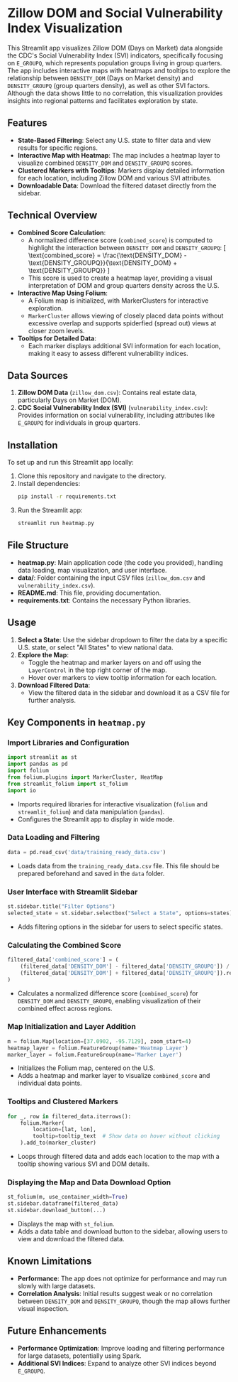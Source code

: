 # Zillow DOM and Social Vulnerability Index Visualization

This Streamlit app visualizes Zillow DOM (Days on Market) data alongside the CDC's Social Vulnerability Index (SVI) indicators, specifically focusing on `E_GROUPQ`, which represents population groups living in group quarters. The app includes interactive maps with heatmaps and tooltips to explore the relationship between `DENSITY_DOM` (Days on Market density) and `DENSITY_GROUPQ` (group quarters density), as well as other SVI factors. Although the data shows little to no correlation, this visualization provides insights into regional patterns and facilitates exploration by state.

## Features

- **State-Based Filtering**: Select any U.S. state to filter data and view results for specific regions.
- **Interactive Map with Heatmap**: The map includes a heatmap layer to visualize combined `DENSITY_DOM` and `DENSITY_GROUPQ` scores.
- **Clustered Markers with Tooltips**: Markers display detailed information for each location, including Zillow DOM and various SVI attributes.
- **Downloadable Data**: Download the filtered dataset directly from the sidebar.

## Technical Overview

- **Combined Score Calculation**: 
  - A normalized difference score (`combined_score`) is computed to highlight the interaction between `DENSITY_DOM` and `DENSITY_GROUPQ`:
    \[
    \text{combined_score} = \frac{\text{DENSITY_DOM} - \text{DENSITY_GROUPQ}}{\text{DENSITY_DOM} + \text{DENSITY_GROUPQ}}
    \]
  - This score is used to create a heatmap layer, providing a visual interpretation of DOM and group quarters density across the U.S.
- **Interactive Map Using Folium**:
  - A Folium map is initialized, with MarkerClusters for interactive exploration.
  - `MarkerCluster` allows viewing of closely placed data points without excessive overlap and supports spiderfied (spread out) views at closer zoom levels.
- **Tooltips for Detailed Data**:
  - Each marker displays additional SVI information for each location, making it easy to assess different vulnerability indices.

## Data Sources

1. **Zillow DOM Data** (`zillow_dom.csv`): Contains real estate data, particularly Days on Market (DOM).
2. **CDC Social Vulnerability Index (SVI)** (`vulnerability_index.csv`): Provides information on social vulnerability, including attributes like `E_GROUPQ` for individuals in group quarters.

## Installation

To set up and run this Streamlit app locally:

1. Clone this repository and navigate to the directory.
2. Install dependencies:
   ```bash
   pip install -r requirements.txt
   ```
3. Run the Streamlit app:
   ```bash
   streamlit run heatmap.py
   ```

## File Structure

- **heatmap.py**: Main application code (the code you provided), handling data loading, map visualization, and user interface.
- **data/**: Folder containing the input CSV files (`zillow_dom.csv` and `vulnerability_index.csv`).
- **README.md**: This file, providing documentation.
- **requirements.txt**: Contains the necessary Python libraries.

## Usage

1. **Select a State**: Use the sidebar dropdown to filter the data by a specific U.S. state, or select "All States" to view national data.
2. **Explore the Map**:
   - Toggle the heatmap and marker layers on and off using the `LayerControl` in the top right corner of the map.
   - Hover over markers to view tooltip information for each location.
3. **Download Filtered Data**:
   - View the filtered data in the sidebar and download it as a CSV file for further analysis.

## Key Components in `heatmap.py`

### Import Libraries and Configuration

```python
import streamlit as st
import pandas as pd
import folium
from folium.plugins import MarkerCluster, HeatMap
from streamlit_folium import st_folium
import io
```

- Imports required libraries for interactive visualization (`folium` and `streamlit_folium`) and data manipulation (`pandas`).
- Configures the Streamlit app to display in wide mode.

### Data Loading and Filtering

```python
data = pd.read_csv('data/training_ready_data.csv')
```

- Loads data from the `training_ready_data.csv` file. This file should be prepared beforehand and saved in the `data` folder.

### User Interface with Streamlit Sidebar

```python
st.sidebar.title("Filter Options")
selected_state = st.sidebar.selectbox("Select a State", options=states)
```

- Adds filtering options in the sidebar for users to select specific states.

### Calculating the Combined Score

```python
filtered_data['combined_score'] = (
    (filtered_data['DENSITY_DOM'] - filtered_data['DENSITY_GROUPQ']) /
    (filtered_data['DENSITY_DOM'] + filtered_data['DENSITY_GROUPQ']).replace(0, 1)
)
```

- Calculates a normalized difference score (`combined_score`) for `DENSITY_DOM` and `DENSITY_GROUPQ`, enabling visualization of their combined effect across regions.

### Map Initialization and Layer Addition

```python
m = folium.Map(location=[37.0902, -95.7129], zoom_start=4)
heatmap_layer = folium.FeatureGroup(name='Heatmap Layer')
marker_layer = folium.FeatureGroup(name='Marker Layer')
```

- Initializes the Folium map, centered on the U.S.
- Adds a heatmap and marker layer to visualize `combined_score` and individual data points.

### Tooltips and Clustered Markers

```python
for _, row in filtered_data.iterrows():
    folium.Marker(
        location=[lat, lon],
        tooltip=tooltip_text  # Show data on hover without clicking
    ).add_to(marker_cluster)
```

- Loops through filtered data and adds each location to the map with a tooltip showing various SVI and DOM details.

### Displaying the Map and Data Download Option

```python
st_folium(m, use_container_width=True)
st.sidebar.dataframe(filtered_data)
st.sidebar.download_button(...)
```

- Displays the map with `st_folium`.
- Adds a data table and download button to the sidebar, allowing users to view and download the filtered data.

## Known Limitations

- **Performance**: The app does not optimize for performance and may run slowly with large datasets.
- **Correlation Analysis**: Initial results suggest weak or no correlation between `DENSITY_DOM` and `DENSITY_GROUPQ`, though the map allows further visual inspection.
  
## Future Enhancements

- **Performance Optimization**: Improve loading and filtering performance for large datasets, potentially using Spark.
- **Additional SVI Indices**: Expand to analyze other SVI indices beyond `E_GROUPQ`.
